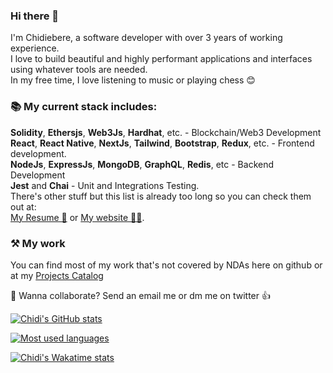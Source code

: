 ### Hi there 👋

I'm Chidiebere, a software developer with over 3 years of working experience. <br>
I love to build beautiful and highly performant applications and interfaces using whatever tools are needed. <br>
In my free time, I love listening to music or playing chess 😊 <br>

### 📚 My current stack includes:

**Solidity**, **Ethersjs**, **Web3Js**, **Hardhat**, etc. - Blockchain/Web3 Development <br>
**React**, **React Native**, **NextJs**, **Tailwind**, **Bootstrap**, **Redux**, etc. - Frontend development. <br>
**NodeJs**, **ExpressJs**, **MongoDB**, **GraphQL**, **Redis**, etc - Backend Development <br>
**Jest** and **Chai** - Unit and Integrations Testing. <br>
There's other stuff but this list is already too long so you can check them out at: <br>
[My Resume 🧾](https://drive.google.com/file/d/1S0myL39LNDFXdpuZQLh1GNNeBN4hx3hK/view?usp=sharing) or
[My website 👨‍💻](https://www.thechidiebere.com).<br>

### ⚒ My work

You can find most of my work that's not covered by NDAs here on github or at my [Projects Catalog](https://docs.google.com/document/d/1mOgn7CP1zsRRNLGc2eRUn_b_cvmVIi1FAbnlrVT9Pns/edit?usp=sharing)<br>

🤝 Wanna collaborate? Send an email me or dm me on twitter 👍<br>

[![Chidi's GitHub stats](https://github-readme-stats.vercel.app/api?username=davien21&count_private=true&show_icons=true&theme=gotham&line_height=27)](https://github.com/murewaashiru/github-readme-stats)

[![Most used languages ](https://github-readme-stats.vercel.app/api/top-langs/?username=davien21&theme=gotham&count_private=true&line_height=27)](https://github.com/anuraghazra/github-readme-stats)

[![Chidi's Wakatime stats](https://github-readme-stats.vercel.app/api/wakatime?username=davien21&theme=gotham&count_private=true&line_height=27&langs_count=7)](https://github.com/anuraghazra/github-readme-stats)
